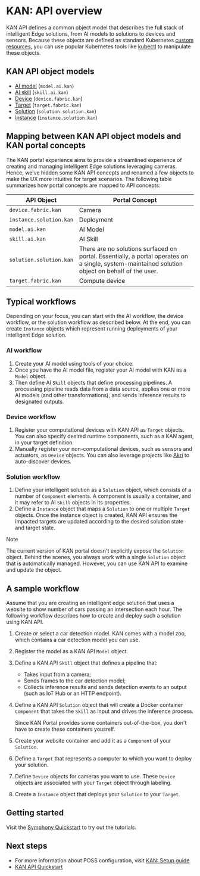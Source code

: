 # KAN: API overview

KAN API defines a common object model that describes the full stack of intelligent Edge solutions, from AI models to solutions to devices and sensors. Because these objects are defined as standard Kubernetes [custom resources](https://kubernetes.io/docs/concepts/extend-kubernetes/api-extension/custom-resources/), you can use popular Kubernetes tools like [kubectl](https://kubernetes.io/docs/reference/kubectl/kubectl/) to manipulate these objects.

## KAN API object models

* [AI model](./object-model/ai-model.md) (```model.ai.kan```)
* [AI skill](./object-model/ai-skill.md) (```skill.ai.kan```)
* [Device](./object-model/device.md) (```device.fabric.kan```)
* [Target](./object-model/target.md) (```target.fabric.kan```)
* [Solution](./object-model/solution.md) (```solution.solution.kan```)
* [Instance](./object-model/instance.md) (```instance.solution.kan```)

## Mapping between KAN API object models and KAN portal concepts

The KAN portal experience aims to provide a streamlined experience of creating and managing intelligent Edge solutions leveraging cameras. Hence, we’ve hidden some KAN API concepts and renamed a few objects to make the UX more intuitive for target scenarios. The following table summarizes how portal concepts are mapped to API concepts:

| API Object | Portal Concept |
|--------|--------|
| ```device.fabric.kan``` | Camera |
| ```instance.solution.kan``` | Deployment |
| ```model.ai.kan``` | AI Model |
| ```skill.ai.kan``` | AI Skill |
| ```solution.solution.kan``` | There are no solutions surfaced on portal. Essentially, a portal operates on a single, system-maintained solution object on behalf of the user. |
| ```target.fabric.kan``` | Compute device | 

## Typical workflows

Depending on your focus, you can start with the AI workflow, the device workflow, or the solution workflow as described below. At the end, you can create ```Instance``` objects which represent running deployments of your intelligent Edge solution.

### AI workflow

1. Create your AI model using tools of your choice. 
2. Once you have the AI model file, register your AI model with KAN as a ```Model``` object. 
3. Then define AI ```Skill``` objects that define processing pipelines. A processing pipeline reads data from a data source, applies one or more AI models (and other transformations), and sends inference results to designated outputs.

### Device workflow

1. Register your computational devices with KAN API as ```Target``` objects. You can also specify desired runtime components, such as a KAN agent, in your target definition.
2. Manually register your non-computational devices, such as sensors and actuators, as ```Device``` objects. You can also leverage projects like [Akri](https://github.com/project-akri/akri) to auto-discover devices.

### Solution workflow

1. Define your intelligent solution as a ```Solution``` object, which consists of a number of ```Component``` elements. A component is usually a container, and it may refer to AI ```Skill``` objects in its properties.
2. Define a ```Instance``` object that maps a ```Solution``` to one or multiple ```Target``` objects. Once the instance object is created, KAN API ensures the impacted targets are updated according to the desired solution state and target state.

> [!NOTE]
> The current version of KAN portal doesn't explicitly expose the ```Solution``` object. Behind the scenes, you always work with a single ```Solution``` object that is automatically managed. However, you can use KAN API to examine and update the object.

## A sample workflow

Assume that you are creating an intelligent edge solution that uses a website to show number of cars passing an intersection each hour. The following workflow describes how to create and deploy such a solution using KAN API.

1. Create or select a car detection model. KAN comes with a model zoo, which contains a car detection model you can use.
2. Register the model as a KAN API ```Model``` object.
3. Define a KAN API ```Skill``` object that defines a pipeline that:

    * Takes input from a camera;
    * Sends frames to the car detection model;
    * Collects inference results and sends detection events to an output (such as IoT Hub or an HTTP endpoint).
    
4. Define a KAN API ```Solution``` object that will create a Docker container ```Component``` that takes the ```Skill``` as input and drives the inference process. 

   Since KAN Portal provides some containers out-of-the-box, you don't have to create these containers yousrelf.
   
6. Create your website container and add it as a ```Component``` of your ```Solution```.
7. Define a ```Target``` that represents a computer to which you want to deploy your solution.
8. Define ```Device``` objects for cameras you want to use. These ```Device``` objects are associated with your ```Target``` object through labeling.
9. Create a ```Instance``` object that deploys your ```Solution``` to your ```Target```.

## Getting started

Visit the [Symphony Quickstart](./quick_start/quick_start.md) to try out the tutorials.

## Next steps

* For more information about POSS configuration, visit [KAN: Setup guide](/docs/tutorial/setup-guide.md).
* [KAN API Quickstart](/docs/api/quick_start/quick_start.md)

